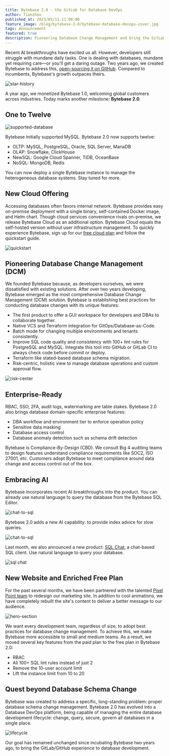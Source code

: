 ```yaml
---
title: Bytebase 2.0 - the GitLab for Database DevOps
author: Tianzhou
published_at: 2023/05/11 11:00:00
feature_image: /blog/bytebase-2-0/bytebase-database-devops-cover.jpg
tags: Announcement
featured: true
description: Pioneering Database Change Management and bring the GitLab/GitHub experience to database development
---
```


Recent AI breakthroughs have excited us all. However, developers still struggle with mundane daily tasks.
One is dealing with databases, mundane yet requiring care—or you'll get a daring outage. Two years
ago, we created Bytebase to address this, [open-sourcing it on GitHub](https://github.com/bytebase/bytebase).
Compared to incumbents, Bytebase's growth outpaces theirs.

![star-history](/blog/bytebase-2-0/star-history.webp)

A year ago, we monetized Bytebase 1.0, welcoming global customers across industries. Today marks another
milestone: **Bytebase 2.0**.

## One to Twelve

![supported-database](/blog/bytebase-2-0/supported-database.webp)

Bytebase initially supported MySQL. Bytebase 2.0 now supports twelve:

- OLTP: MySQL, PostgreSQL, Oracle, SQL Server, MariaDB
- OLAP: Snowflake, ClickHouse
- NewSQL: Google Cloud Spanner, TiDB, OceanBase
- NoSQL: MongoDB, Redis

You can now deploy a single Bytebase instance to manage the heterogeneous database systems. Stay
tuned for more.

## New Cloud Offering

Accessing databases often favors internal network. Bytebase provides easy on-premise deployment with
a single binary, self-contained Docker image, and Helm chart. Though cloud services convenience
rivals on-premise, we release Bytebase Cloud as an additional option. Bytebase Cloud equals the
self-hosted version without user infrastructure management. To quickly experience Bytebase, sign up
for our [free cloud plan](https://hub.bytebase.com/workspace) and follow the quickstart guide.

![quickstart](/blog/bytebase-2-0/quick-start.webp)

## Pioneering Database Change Management (DCM)

We founded Bytebase because, as developers ourselves, we were dissatisfied with existing solutions.
After over two years developing, Bytebase emerged as the most comprehensive Database Change Management (DCM) solution.
Bytebase is establishing best practices for conducting database changes with its unique features:

- The first product to offer a GUI workspace for developers and DBAs to collaborate together.
- Native VCS and Terraform integration for GitOps/Database-as-Code.
- Batch mode for changing multiple environments and tenants consistently.
- Improve SQL code quality and consistency with 100+ lint rules for PostgreSQL and MySQL. Integrate
  this tool into GitHub or GitLab CI to always check code before commit or deploy.
- Terraform like stated-based database schema migration.
- Risk-centric, holistic view to manage database operations and custom approval flow.

![risk-center](/blog/bytebase-2-0/risk-center.webp)

## Enterprise-Ready

RBAC, SSO, 2FA, audit logs, watermarking are table stakes. Bytebase 2.0 also brings database
domain-specific enterprise features:

- DBA workflow and environment tier to enforce operation policy
- Sensitive data masking
- Database access control
- Database anomaly detection such as schema drift detection

Bytebase is Compliance-By-Design (CBD). We consult Big 4 auditing teams to design features understand
compliance requirements like SOC2, ISO 27001, etc. Customers adopt Bytebase to meet compliance around
data change and access control out of the box.

## Embracing AI

Bytebase incorporates recent AI breakthroughs into the product. You can already use natural language
to query the database from the Bytebase SQL Editor.

![chat-to-sql](/blog/bytebase-2-0/chat-to-sql.webp)

Bytebase 2.0 adds a new AI capability: to provide index advice for slow queries.

![chat-to-sql](/blog/bytebase-2-0/index-advisor.webp)

Last month, we also announced a new product: [SQL Chat](https://sqlchat.ai), a chat-based SQL client. Use natural language
to query your database.

![sql chat](/blog/bytebase-2-0/sql-chat.webp)

## New Website and Enriched Free Plan

For the past several months, we have been partnered with the talented [Pixel Point team](https://pixelpoint.io/) to redesign
our marketing site. In addition to cool animations, we have completely rebuilt the site's content to
deliver a better message to our audience.

![hero-section](/blog/bytebase-2-0/hero-section.webp)

We want every development team, regardless of size, to adopt best practices for database change
management. To achieve this, we make Bytebase more accessible to small and medium teams. As a
result, we moved several key features from the paid plan to the free plan in Bytebase 2.0:

- RBAC
- All 100+ SQL lint rules instead of just 2
- Remove the 10-user account limit
- Lift the instance limit from 10 to 20

## Quest beyond Database Schema Change

Bytebase was created to address a specific, long-standing problem: proper database schema change
management. Bytebase 2.0 has evolved into a Database DevOps platform, being capable of managing the
entire database development lifecycle: change, query, secure, govern all databases in a single place.

![lifecycle](/blog/bytebase-2-0/lifecycle.webp)

Our goal has remained unchanged since incubating Bytebase two years ago, to bring the GitLab/GitHub
experience to database development.
